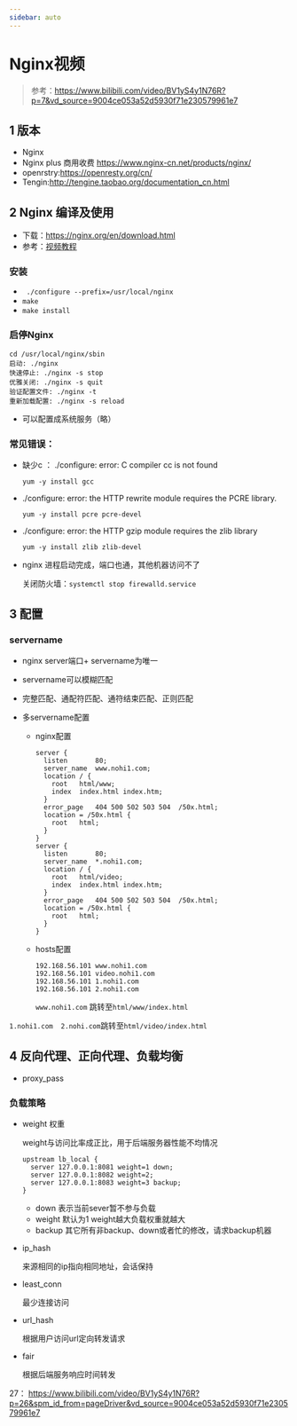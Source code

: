 ```yaml
---
sidebar: auto
---
```


# Nginx视频
> 参考：https://www.bilibili.com/video/BV1yS4y1N76R?p=7&vd_source=9004ce053a52d5930f71e230579961e7

## 1 版本

* Nginx
* Nginx plus 商用收费 https://www.nginx-cn.net/products/nginx/
* openrstry:https://openresty.org/cn/
* Tengin:http://tengine.taobao.org/documentation_cn.html

## 2 Nginx 编译及使用

* 下载：https://nginx.org/en/download.html
* 参考：[视频教程](https://www.bilibili.com/video/BV1yS4y1N76R/?p=7&spm_id_from=333.1007.top_right_bar_window_history.content.click&vd_source=9004ce053a52d5930f71e230579961e7)

### 安装

* ` ./configure --prefix=/usr/local/nginx`
* `make `
* `make install`

### 启停Nginx

```
cd /usr/local/nginx/sbin
启动: ./nginx
快速停止: ./nginx -s stop
优雅关闭: ./nginx -s quit
验证配置文件: ./nginx -t
重新加载配置: ./nginx -s reload
```

* 可以配置成系统服务（略）

### 常见错误：

* 缺少c ： ./configure: error: C compiler cc is not found

  ```shell
  yum -y install gcc
  ```

* ./configure: error: the HTTP rewrite module requires the PCRE library.

  ```shell
  yum -y install pcre pcre-devel	
  ```

* ./configure: error: the HTTP gzip module requires the zlib library

  ```
  yum -y install zlib zlib-devel
  ```

* nginx 进程启动完成，端口也通，其他机器访问不了

  关闭防火墙：`systemctl stop firewalld.service`

## 3 配置

### servername

* nginx server端口+ servername为唯一

* servername可以模糊匹配

* 完整匹配、通配符匹配、通符结束匹配、正则匹配

* 多servername配置

  * nginx配置

    ```nginx 
    server {
      listen       80;
      server_name  www.nohi1.com;
      location / {
        root   html/www;
        index  index.html index.htm;
      }
      error_page   404 500 502 503 504  /50x.html;
      location = /50x.html {
        root   html;
      }
    }
    server {
      listen       80;
      server_name  *.nohi1.com;
      location / {
        root   html/video;
        index  index.html index.htm;
      }
      error_page   404 500 502 503 504  /50x.html;
      location = /50x.html {
        root   html;
      }
    }
    ```

   * hosts配置

     ```
     192.168.56.101 www.nohi1.com
     192.168.56.101 video.nohi1.com
     192.168.56.101 1.nohi1.com
     192.168.56.101 2.nohi1.com
     ```

     `www.nohi1.com` 跳转至`html/www/index.html`

​			  `1.nohi1.com  2.nohi.com`跳转至`html/video/index.html`

## 4 反向代理、正向代理、负载均衡

* proxy_pass

### 负载策略

* weight 权重

  weight与访问比率成正比，用于后端服务器性能不均情况

  ```nginx
  upstream lb_local {
    server 127.0.0.1:8081 weight=1 down;
    server 127.0.0.1:8082 weight=2;
    server 127.0.0.1:8083 weight=3 backup;
  }
  ```

  * down 表示当前sever暂不参与负载
  * weight 默认为1  weight越大负载权重就越大
  * backup 其它所有非backup、down或者忙的修改，请求backup机器

* ip_hash

  来源相同的ip指向相同地址，会话保持

* least_conn

  最少连接访问

* url_hash

  根据用户访问url定向转发请求

* fair

  根据后端服务响应时间转发



27： https://www.bilibili.com/video/BV1yS4y1N76R?p=26&spm_id_from=pageDriver&vd_source=9004ce053a52d5930f71e230579961e7
